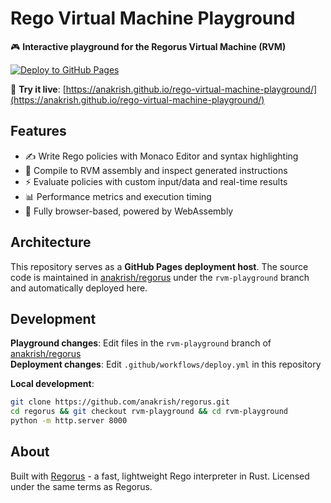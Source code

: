 # Rego Virtual Machine Playground

🎮 **Interactive playground for the Regorus Virtual Machine (RVM)**

[![Deploy to GitHub Pages](https://github.com/anakrish/rego-virtual-machine-playground/actions/workflows/deploy.yml/badge.svg)](https://github.com/anakrish/rego-virtual-machine-playground/actions/workflows/deploy.yml)

🚀 **Try it live**: [https://anakrish.github.io/rego-virtual-machine-playground/](https://anakrish.github.io/rego-virtual-machine-playground/)

## Features

- ✍️ Write Rego policies with Monaco Editor and syntax highlighting
- 🔨 Compile to RVM assembly and inspect generated instructions  
- ⚡ Evaluate policies with custom input/data and real-time results
- 📊 Performance metrics and execution timing
- 📱 Fully browser-based, powered by WebAssembly

## Architecture

This repository serves as a **GitHub Pages deployment host**. The source code is maintained in [anakrish/regorus](https://github.com/anakrish/regorus) under the `rvm-playground` branch and automatically deployed here.

## Development

**Playground changes**: Edit files in the `rvm-playground` branch of [anakrish/regorus](https://github.com/anakrish/regorus)  
**Deployment changes**: Edit `.github/workflows/deploy.yml` in this repository

**Local development**:
```bash
git clone https://github.com/anakrish/regorus.git
cd regorus && git checkout rvm-playground && cd rvm-playground
python -m http.server 8000
```

## About

Built with [Regorus](https://github.com/microsoft/regorus) - a fast, lightweight Rego interpreter in Rust. Licensed under the same terms as Regorus.

